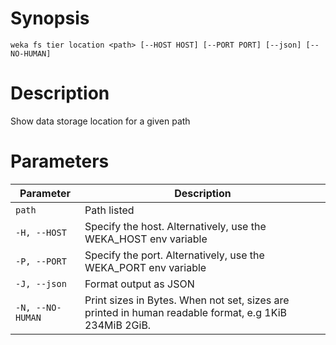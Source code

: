 # Synopsis

```weka fs tier location <path> [--HOST HOST] [--PORT PORT] [--json] [--NO-HUMAN]```

# Description

Show data storage location for a given path

# Parameters

| Parameter | Description |
| --------- | ----------- |
| `path` | Path listed |
| `-H, --HOST` | Specify the host. Alternatively, use the WEKA_HOST env variable |
| `-P, --PORT` | Specify the port. Alternatively, use the WEKA_PORT env variable |
| `-J, --json` | Format output as JSON |
| `-N, --NO-HUMAN` | Print sizes in Bytes. When not set, sizes are printed in human readable format, e.g 1KiB 234MiB 2GiB. |
